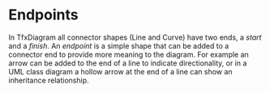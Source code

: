 # Endpoints

In TfxDiagram all connector shapes (Line and Curve) have two ends, a _start_ and a _finish_. An _endpoint_ is a simple shape that can be added to a connector end to provide more meaning to the diagram. For example an arrow can be added to the end of a line to indicate directionality, or in a UML class diagram a hollow arrow at the end of a line can show an inheritance relationship.
